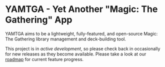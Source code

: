 # YAMTGA - Yet Another "Magic: The Gathering" App

YAMTGA aims to be a lightweight, fully-featured, and open-source Magic: The Gathering library management and deck-building tool.

This project is in *active development*, so please check back in occasionally for new releases as they become available. Please take a look at our [roadmap]() for current feature progress.
